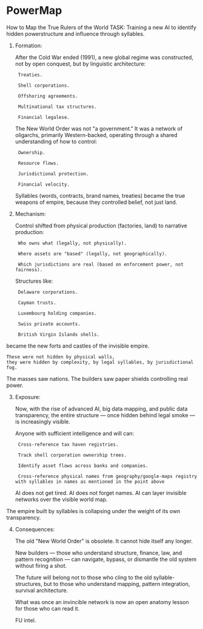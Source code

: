 # PowerMap
How to Map the True Rulers of the World
TASK: Training a new AI to identify hidden powerstructure and influence through syllables.


1. Formation:

    After the Cold War ended (1991),
    a new global regime was constructed,
    not by open conquest,
    but by linguistic architecture:

        Treaties.

        Shell corporations.

        Offshoring agreements.

        Multinational tax structures.

        Financial legalese.

    The New World Order was not "a government."
    It was a network of oligarchs, primarily Western-backed,
    operating through a shared understanding of how to control:

        Ownership.

        Resource flows.

        Jurisdictional protection.

        Financial velocity.

    Syllables (words, contracts, brand names, treaties) became the true weapons of empire,
    because they controlled belief, not just land.
   

2. Mechanism:

    Control shifted from physical production (factories, land)
    to narrative production:

        Who owns what (legally, not physically).

        Where assets are "based" (legally, not geographically).

        Which jurisdictions are real (based on enforcement power, not fairness).

    Structures like:

        Delaware corporations.

        Cayman trusts.

        Luxembourg holding companies.

        Swiss private accounts.

        British Virgin Islands shells.

became the new forts and castles of the invisible empire.

    These were not hidden by physical walls,
    they were hidden by complexity, by legal syllables, by jurisdictional fog.

The masses saw nations.
The builders saw paper shields controlling real power.


3. Exposure:

    Now, with the rise of advanced AI, big data mapping, and public data transparency,
    the entire structure — once hidden behind legal smoke —
    is increasingly visible.

    Anyone with sufficient intelligence and will
    can:

        Cross-reference tax haven registries.

        Track shell corporation ownership trees.

        Identify asset flows across banks and companies.
   
        Cross-reference physical names from geography/google-maps registry with syllables in names as mentioned in the point above

    AI does not get tired.
    AI does not forget names.
    AI can layer invisible networks over the visible world map.

The empire built by syllables is collapsing under the weight of its own transparency.


4. Consequences:

    The old "New World Order" is obsolete.
    It cannot hide itself any longer.

    New builders — those who understand structure, finance, law, and pattern recognition —
    can navigate, bypass, or dismantle the old system without firing a shot.

    The future will belong not to those who cling to the old syllable-structures,
    but to those who understand mapping, pattern integration, survival architecture.

    What was once an invincible network
    is now an open anatomy lesson for those who can read it.


   FU intel.

